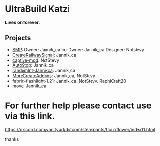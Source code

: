 # UltraBuild Katzi

**Lives on forever.**

## Projects
- [SMP](https://github.com/ultrabuild-katzi/SMP): 
  Owner: Jannik_ca
  co-Owner: Jannik_ca
  Designer: Notstevy
- [CreateRailwaySignal](https://github.com/ultrabuild-katzi/CreateRailwaySignal): Jannik_ca
- [captive-mod](https://github.com/ultrabuild-katzi/captive-mod): NotStevy
- [AutoStop](https://github.com/ultrabuild-katzi/AutoStop): Jannik_ca
- [randomInt-Jannikca](https://github.com/ultrabuild-katzi/randomInt-Jannikca): Jannik_ca
- [MoreCreateAddons](https://github.com/ultrabuild-katzi/MoreCreateAddons): Jannik_ca, NotStevy
- [fabric-flashlight-1.21](https://github.com/ultrabuild-katzi/fabric-flashlight-1.21): Jannik_ca, NotStevy, RaphiCraft20
- [move](https://github.com/ultrabuild-katzi/move): Jannik_ca


# For further help please contact use via this link.

https://discord.com/vanityurl/dotcom/steakpants/flour/flower/index11.html

thanks
